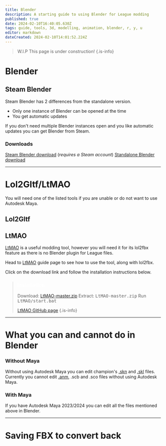 ```yaml
---
title: Blender
description: A starting guide to using Blender for League modding
published: true
date: 2024-02-10T16:40:05.630Z
tags: guide, tools, 3d, modelling, animation, blender, r, y, u
editor: markdown
dateCreated: 2024-02-10T14:01:52.224Z
---
```


>W.I.P
This page is under construction!
{.is-info}
# Blender
## Steam Blender

Steam Blender has 2 differences from the standalone version.
- Only one instance of Blender can be opened at the time
- You get automatic updates

If you don't need multiple Blender instances open and you like automatic updates you can get Blender from Steam.

### Downloads
<a href="https://store.steampowered.com/app/365670/Blender/">Steam Blender download</a> (*requires a Steam account*)
<a href="https://www.blender.org/download/">Standalone Blender download</a>

---
# Lol2Gltf/LtMAO
You will need one of the listed tools if you are unable or do not want to use Autodesk Maya.
## Lol2Gltf
<!--TBD-->
<!--LINK TO THE PAGE FOR THE TUTORIAL WHEN ITS CREATED-->
## LtMAO
<!--CHANGE THE LTMAO LINK IF THE PAGE GETS MADE WITH A DIFFERENT LINK-->
<a href="LtMAO">LtMAO</a> is a useful modding tool, however you will need it for its lol2fbx feature as there is no Blender plugin for League files.

<!--ADD AN IMAGE OF THE INSTALL GUIDE ON LTMAO GITHUB-->
Head to <a href="LtMAO">LtMAO</a> guide page to see how to use the tool, along with lol2fbx.
<!--L-->
Click on the download link and follow the installation instructions below.
> ### <p><span style="color:#ffffff">Installation</span>
> Download: <a href="https://github.com/tarngaina/LtMAO/archive/refs/heads/master.zip">LtMAO-master.zip</a>
> Extract: <kbd>LtMAO-master.zip</kbd>
> Run <kbd>LtMAO/start.bat</kbd>
>
> <a href="https://github.com/tarngaina/LtMAO?tab=readme-ov-file">LtMAO GitHub page</a>
> {.is-info}
---
# What you can and cannot do in Blender
### Without Maya
<!--ADD EXAMPLES OF ALL MENTIONED FILES AS SCREENSHOTS, CROSS OUT ONES YOU CANT DO IN BLENDER-->
Without using Autodesk Maya you can edit champion's <a href="https://wiki.vecslab.com/en/specific-guide/filetypes#skn">.skn</a> and [.skl](https://wiki.vecslab.com/en/specific-guide/filetypes#skl) files.
Currently you cannot edit <a href="https://wiki.vecslab.com/en/specific-guide/filetypes#anm">.anm</a>, .scb and .sco files without using Autodesk Maya.
  <!--ADD LINKS FOR MAYA PAGE TO WORDS AUTODESK MAYA-->
### With Maya
If you have Autodesk Maya 2023/2024 you can edit all the files mentioned above in Blender.
<!--EXPLAIN CONVERTING FILES FROM BLENDER FBX TO LEAGUE ANM-->

---

# Saving FBX to convert back
  <!--TBD-->



